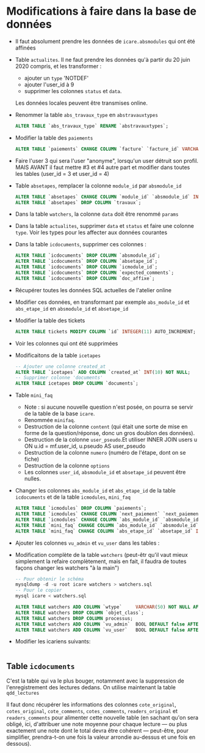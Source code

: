 # Modifications à faire dans la base de données

* Il faut absolument prendre les données de `icare.absmodules` qui ont été affinées

* Table `actualites`. Il ne faut prendre les données qu'à partir du 20 juin 2020 compris, et les transformer :
  * ajouter un `type` 'NOTDEF'
  * ajouter l'user_id à 9
  * supprimer les colonnes `status` et `data`.

  Les données locales peuvent être transmises online.

* Renommer la table `abs_travaux_type` en `abstravauxtypes`

  ~~~SQL
  ALTER TABLE `abs_travaux_type` RENAME `abstravauxtypes`;
  ~~~

* Modifier la table des `paiements`

  ~~~SQL
  ALTER TABLE `paiements` CHANGE COLUMN `facture` `facture_id` VARCHAR(30) NOT NULL;
  ~~~

* Faire l'user 3 qui sera l'user "anonyme", lorsqu'un user détruit son profil.
  MAIS AVANT il faut mettre #3 et #4 autre part et modifier dans toutes les tables (user_id = 3 et user_id = 4)

* Table `absetapes`, remplacer la colonne `module_id` par `absmodule_id`

  ~~~SQL
  ALTER TABLE `absetapes` CHANGE COLUMN `module_id` `absmodule_id` INT(2) NOT NULL
  ALTER TABLE `absetapes` DROP COLUMN `travaux`;
  ~~~

* Dans la table `watchers`, la colonne `data` doit être renommé `params`

* Dans la table `actualites`, supprimer `data` et `status` et faire une colonne `type`.
  Voir les types pour les affecter aux données courantes

* Dans la table `icdocuments`, supprimer ces colonnes :

  ~~~SQL
  ALTER TABLE `icdocuments` DROP COLUMN `absmodule_id`;
  ALTER TABLE `icdocuments` DROP COLUMN `absetape_id`;
  ALTER TABLE `icdocuments` DROP COLUMN `icmodule_id`;
  ALTER TABLE `icdocuments` DROP COLUMN `expected_comments`;
  ALTER TABLE `icdocuments` DROP COLUMN `doc_affixe`;
  ~~~
* Récupérer toutes les données SQL actuelles de l'atelier online

* Modifier ces données, en transformant par exemple `abs_module_id` et `abs_etape_id` en `absmodule_id` et `absetape_id`

* Modifier la table des tickets

  ~~~SQL
  ALTER TABLE tickets MODIFY COLUMN `id` INTEGER(11) AUTO_INCREMENT;
  ~~~

* Voir les colonnes qui ont été supprimées

* Modificaitons de la table `icetapes`

  ~~~SQL
  -- Ajouter une colonne created_at
  ALTER TABLE `icetapes` ADD COLUMN `created_at` INT(10) NOT NULL;
  -- Supprimer colonne 'documents'
  ALTER TABLE icetapes DROP COLUMN `documents`;
  ~~~

* Table `mini_faq`
  * Note : si aucune nouvelle question n'est posée, on pourra se servir de
    la table de la base `icare`.
  * Renommée `minifaq`.
  * Destruction de la colonne `content` (qui était une sorte de mise en forme de la question/réponse, donc un gros doublon des données).
  * Destruction de la colonne `user_pseudo`.Et utiliser INNER JOIN users u ON u.id = mf.user_id, u.pseudo AS user_pseudo
  * Destruction de la colonne `numero` (numéro de l'étape, dont on se fiche)
  * Destruction de la colonne `options`
  * Les colonnes `user_id`, `absmodule_id` et `absetape_id` peuvent être nulles.

* Changer les colonnes `abs_module_id` et `abs_etape_id` de la table `icdocuments` et de la table `icmodules`, `mini_faq`

  ~~~SQL
  ALTER TABLE `icmodules` DROP COLUMN `paiements`;
  ALTER TABLE `icmodules` CHANGE COLUMN `next_paiement` `next_paiement_at` INT(10) DEFAULT NULL;
  ALTER TABLE `icmodules` CHANGE COLUMN `abs_module_id` `absmodule_id` INT(2) NOT NULL;
  ALTER TABLE `mini_faq` CHANGE COLUMN `abs_module_id` `absmodule_id` INT(2) NOT NULL;
  ALTER TABLE `mini_faq` CHANGE COLUMN `abs_etape_id` `absetape_id` INT(2) NOT NULL;
  ~~~

* Ajouter les colonnes `vu_admin` et `vu_user` dans les tables :

* Modification complète de la table `watchers` (peut-êtr qu'il vaut mieux simplement la refaire complètement, mais en fait, il faudra de toutes façons changer les watchers "à la main")
  ~~~SQL
  -- Pour obtenir le schéma
  mysqldump -d -u root icare watchers > watchers.sql
  -- Pour le copier
  mysql icare < watchers.sql
  ~~~
  ~~~SQL
  ALTER TABLE watchers ADD COLUMN `wtype`     VARCHAR(50) NOT NULL AFTER id;
  ALTER TABLE watchers DROP COLUMN `objet_class`;
  ALTER TABLE watchers DROP COLUMN processus;
  ALTER TABLE watchers ADD COLUMN `vu_admin`  BOOL DEFAULT false AFTER data;
  ALTER TABLE watchers ADD COLUMN `vu_user`   BOOL DEFAULT false AFTER `vu_admin`;
  ~~~

* Modifier les icariens suivants:

  ~~~SQL
  ~~~

## Table `icdocuments`

C'est la table qui va le plus bouger, notamment avec la suppression de l'enregistrement des lectures dedans. On utilise maintenant la table `qdd_lectures`

Il faut donc récupérer les informations des colonnes `cote_original`, `cotes_original`, `cote_comments`, `cotes_comments`, `readers_original` et `readers_comments` pour alimenter cette nouvelle table (en sachant qu'on sera obligé, ici, d'attribuer une note moyenne pour chaque lecture — ou plus exactement une note dont le total devra être cohérent — peut-être, pour simplifier, prendra-t-on une fois la valeur arrondie au-dessus et une fois en dessous).
